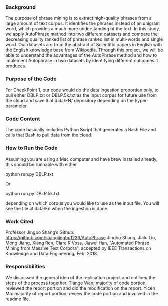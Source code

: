 ### Background

The purpose of phrase mining is to extract high-quality phrases from a large amount of text corpus. It identifies the phrases instead of an unigram word, which provides a much more understanding of the text.  In this study, we apply AutoPhrase method into two different datasets and compare the decreasing quality ranked list of phrase ranked list in multi-words and single word. Our datasets are from the abstract of Scientific papers in English with the English knowledge base from Wikipedia. Through this project, we will be able to understand the advantages of the AutoPhrase method and how to implement Autophrase in two datasets by identifying different outcomes it produces. 

### Purpose of the Code

For CheckPoint 1, our code would do the data ingestion proportion only, to pull either DBLP.txt or DBLP.5k.txt as the input corpus for future use from the cloud and save it at data/EN/ depository depending on the hyper-parameter.

### Code Content

The code basically includes Python Script that generates a Bash File and calls that Bash to pull data from the cloud.
	
### How to Run the Code

Assuming you are using a Mac computer and have brew installed already, this should be runnable with either

python run.py DBLP.txt

Or

python run.py DBLP.5k.txt

depending on which corpus you would like to use as the input file. You will see the file at data/En when the ingestion is done.



### Work Cited

Professor Jingbo Shang’s Github: https://github.com/shangjingbo1226/AutoPhrase
Jingbo Shang, Jialu Liu, Meng Jiang, Xiang Ren, Clare R Voss, Jiawei Han, "Automated Phrase Mining from Massive Text Corpora", accepted by IEEE Transactions on Knowledge and Data Engineering, Feb. 2018.

### Responsibilities
We discussed the general idea of the replication project and outlined the steps of the process together.
Tiange Wan: majority of code portion, reviewed the report portion and did the modification on the report.
Yicen Ma: majority of report portion, review the code portion and involved in the readme file.





